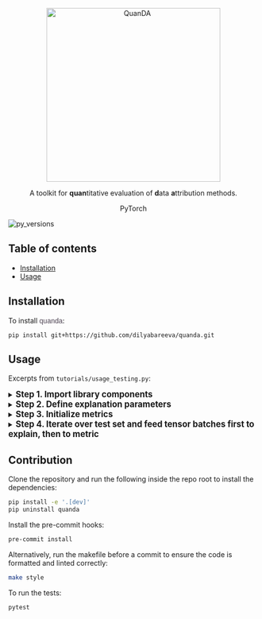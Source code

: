<p align="center">
 <img width="350" alt="QuanDA" src="https://github.com/dilyabareeva/data_attribution_evaluation/assets/44092813/e5ffbeea-aeb9-4b82-939a-e5efa1179140">
</p>
<!--<h1 align="center"><b>QuanDA</b></h1>-->
<p align="center">A toolkit for <b>quan</b>titative evaluation of <b>d</b>ata <b>a</b>ttribution methods.</p>
<p align="center">
  PyTorch

![py_versions](https://github.com/dilyabareeva/quanda/assets/44092813/36499a1d-aefb-455f-b73a-57ca4794f31f)<p align="center">

## Table of contents

* [Installation](#installation)
* [Usage](#usage)

## Installation


To install
<span style="color: #4D4352; font-family: 'arial narrow', arial, sans-serif;">
quanda</span>:

```setup
pip install git+https://github.com/dilyabareeva/quanda.git
```

## Usage

Excerpts from `tutorials/usage_testing.py`:

<details>
<summary><b><big>Step 1. Import library components</big></b></summary>

```python
from quanda.explainers.wrappers import captum_similarity_explain, CaptumSimilarity
from quanda.metrics.localization import ClassDetectionMetric
from quanda.metrics.randomization import ModelRandomizationMetric
from quanda.metrics.unnamed.top_k_overlap import TopKOverlapMetric
```
</details>

<details>

<summary><b><big>Step 2. Define explanation parameters</big></b></summary>

While `explainer_cls` is passed directly to the metric, `explain` function is used to generate explanations fed to a metric.
```python
explainer_cls = CaptumSimilarity
explain = captum_similarity_explain
explain_fn_kwargs = {"layers": "avgpool"}
model_id = "default_model_id"
cache_dir = "./cache"
```
</details>

<details>

<summary><b><big>Step 3. Initialize metrics</big></b></summary>

```python
model_rand = ModelRandomizationMetric(
        model=model,
        train_dataset=train_set,
        explainer_cls=explainer_cls,
        expl_kwargs=explain_fn_kwargs,
        model_id=model_id,
        cache_dir=cache_dir,
        correlation_fn="spearman",
        seed=42,
        device=DEVICE,
)

id_class = IdenticalClass(model=model, train_dataset=train_set, device=DEVICE)

top_k = TopKOverlap(model=model, train_dataset=train_set, top_k=1, device=DEVICE)

# dataset cleaning
pl_module = BasicLightningModule(
    model=copy.deepcopy(model),
    optimizer=torch.optim.SGD,
    lr=0.01,
    criterion=torch.nn.CrossEntropyLoss(),
)
trainer = Trainer.from_lightning_module(model, pl_module)

data_clean = DatasetCleaning(
    model=model,
    train_dataset=train_set,
    global_method="sum_abs",
    trainer=trainer,
    trainer_fit_kwargs={"max_epochs": 3},
    top_k=50,
    device=DEVICE,
)
```
</details>

<details>
<summary><b><big>Step 4. Iterate over test set and feed tensor batches first to explain, then to metric</big></b></summary>

```python
for i, (data, target) in enumerate(tqdm(test_loader)):
    data, target = data.to(DEVICE), target.to(DEVICE)
    tda = explain(
        model=model,
        model_id=model_id,
        cache_dir=cache_dir,
        test_tensor=data,
        train_dataset=train_set,
        device=DEVICE,
        **explain_fn_kwargs,
    )
    model_rand.update(data, tda)
    id_class.update(target, tda)
    top_k.update(tda)
    data_clean.update(tda)

print("Model randomization metric output:", model_rand.compute())
print("Identical class metric output:", id_class.compute())
print("Top-k overlap metric output:", top_k.compute())

print("Dataset cleaning metric computation started...")
print("Dataset cleaning metric output:", data_clean.compute())
```
</details>

## Contribution
Clone the repository and run the following inside the repo root to install the dependencies:

```bash
pip install -e '.[dev]'
pip uninstall quanda
```

Install the pre-commit hooks:
```bash
pre-commit install
```

Alternatively, run the makefile before a commit to ensure the code is formatted and linted correctly:
```bash
make style
```

To run the tests:
```bash
pytest
```
